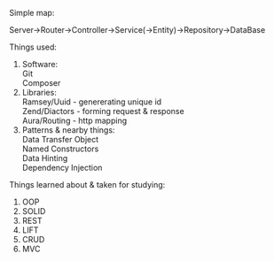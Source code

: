 
Simple map:

Server->Router->Controller->Service(->Entity)->Repository->DataBase

Things used:

1. Software: </br>
	Git </br>
	Composer </br>
2. Libraries: </br>
	Ramsey/Uuid  - genererating unique id </br>
	Zend/Diactors - forming request & response </br>
	Aura/Routing - http mapping </br>
3. Patterns & nearby things: </br>
	Data Transfer Object </br>
	Named Constructors </br>
	Data Hinting </br>
	Dependency Injection </br>


Things learned about & taken for studying:

1. OOP
2. SOLID
3. REST
4. LIFT
5. CRUD
6. MVC
